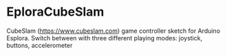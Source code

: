 # EploraCubeSlam
CubeSlam (https://www.cubeslam.com) game controller sketch for Arduino Esplora. Switch between with three different playing modes: joystick, buttons, accelerometer
